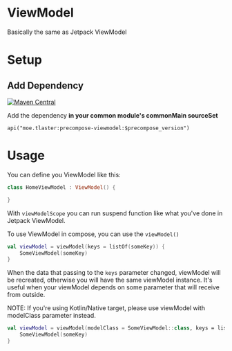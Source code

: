 # ViewModel

Basically the same as Jetpack ViewModel
# Setup
## Add Dependency
[![Maven Central](https://maven-badges.herokuapp.com/maven-central/moe.tlaster/precompose-viewmodel/badge.svg)](https://maven-badges.herokuapp.com/maven-central/moe.tlaster/precompose-viewmodel)

Add the dependency **in your common module's commonMain sourceSet**
```
api("moe.tlaster:precompose-viewmodel:$precompose_version")
```

# Usage

You can define you ViewModel like this:
```kotlin
class HomeViewModel : ViewModel() {

}
```
With `viewModelScope` you can run suspend function like what you've done in Jetpack ViewModel.

To use ViewModel in compose, you can use the `viewModel()`  
```kotlin
val viewModel = viewModel(keys = listOf(someKey)) {
    SomeViewModel(someKey)
}
```
When the data that passing to the `keys` parameter changed, viewModel will be recreated, otherwise you will have the same viewModel instance. It's useful when your viewModel depends on some parameter that will receive from outside.

NOTE: If you're using Kotlin/Native target, please use viewModel with modelClass parameter instead.
```kotlin
val viewModel = viewModel(modelClass = SomeViewModel::class, keys = listOf(someKey)) {
    SomeViewModel(someKey)
}
```